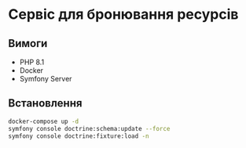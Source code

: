 # Сервіс для бронювання ресурсів

## Вимоги

- PHP 8.1
- Docker
- Symfony Server

## Встановлення

```bash
docker-compose up -d
symfony console doctrine:schema:update --force
symfony console doctrine:fixture:load -n
```
